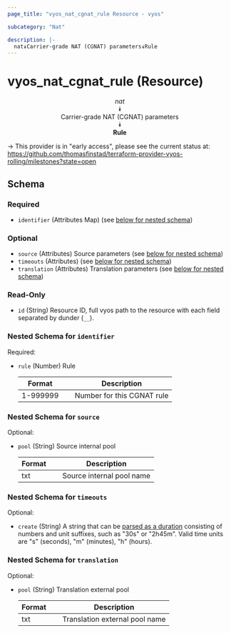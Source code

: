 ```yaml
---
page_title: "vyos_nat_cgnat_rule Resource - vyos"

subcategory: "Nat"

description: |- 
  nat⯯Carrier-grade NAT (CGNAT) parameters⯯Rule
---
```


# vyos_nat_cgnat_rule (Resource)
<center>

*nat*  
⯯  
Carrier-grade NAT (CGNAT) parameters  
⯯  
**Rule**


</center>

-> This provider is in "early access", please see the current status at: https://github.com/thomasfinstad/terraform-provider-vyos-rolling/milestones?state=open

## Schema

### Required

- `identifier` (Attributes Map) (see [below for nested schema](#nestedatt--identifier))

### Optional

- `source` (Attributes) Source parameters (see [below for nested schema](#nestedatt--source))
- `timeouts` (Attributes) (see [below for nested schema](#nestedatt--timeouts))
- `translation` (Attributes) Translation parameters (see [below for nested schema](#nestedatt--translation))

### Read-Only

- `id` (String) Resource ID, full vyos path to the resource with each field separated by dunder (`__`).

<a id="nestedatt--identifier"></a>
### Nested Schema for `identifier`

Required:

- `rule` (Number) Rule

    |Format    &emsp;|Description                 |
    |------------|------------------------------|
    |1-999999  &emsp;|Number for this CGNAT rule  |


<a id="nestedatt--source"></a>
### Nested Schema for `source`

Optional:

- `pool` (String) Source internal pool

    |Format  &emsp;|Description                |
    |----------|-----------------------------|
    |txt     &emsp;|Source internal pool name  |


<a id="nestedatt--timeouts"></a>
### Nested Schema for `timeouts`

Optional:

- `create` (String) A string that can be [parsed as a duration](https://pkg.go.dev/time#ParseDuration) consisting of numbers and unit suffixes, such as &#34;30s&#34; or &#34;2h45m&#34;. Valid time units are &#34;s&#34; (seconds), &#34;m&#34; (minutes), &#34;h&#34; (hours).


<a id="nestedatt--translation"></a>
### Nested Schema for `translation`

Optional:

- `pool` (String) Translation external pool

    |Format  &emsp;|Description                     |
    |----------|----------------------------------|
    |txt     &emsp;|Translation external pool name  |  
